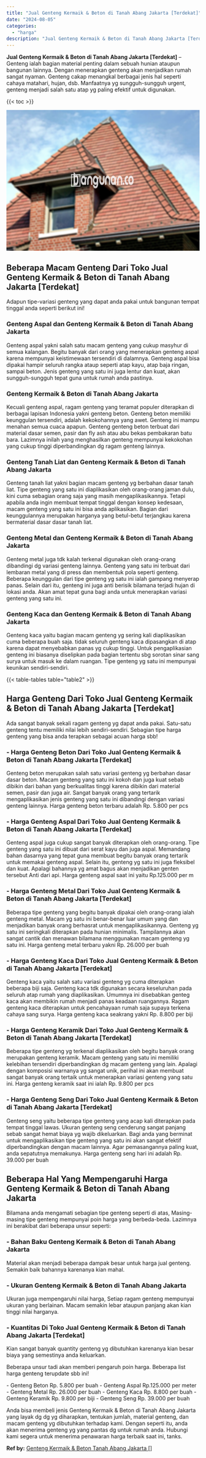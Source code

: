 ```yaml
---
title: "Jual Genteng Kermaik & Beton di Tanah Abang Jakarta [Terdekat]"
date: "2024-08-05"
categories: 
  - "harga"
description: "Jual Genteng Kermaik & Beton di Tanah Abang Jakarta [Terdekat]. Anda bisa membeli jenis Genteng Kermaik & Beton di Tanah Abang Jakarta yang layak dg dg yg di..."
---
```


**Jual Genteng Kermaik & Beton di Tanah Abang Jakarta \[Terdekat\]** – Genteng ialah bagian material penting dalam sebuah hunian ataupun bangunan lainnya. Dengan menerapkan genteng akan menjadikan rumah sangat nyaman. Genteng cakap menangkal berbagai jenis hal seperti cahaya matahari, hujan, dsb. Manfaatnya yg sungguh-sungguh urgent, genteng menjadi salah satu atap yg paling efektif untuk digunakan.

{{< toc >}}

![Jual Genteng Kermaik & Beton di Tanah Abang Jakarta [Terdekat]](/images/genteng-minimalis-murah23.png)

## Beberapa Macam Genteng Dari Toko Jual Genteng Kermaik & Beton di Tanah Abang Jakarta \[Terdekat\]

Adapun tipe-variasi genteng yang dapat anda pakai untuk bangunan tempat tinggal anda seperti berikut ini!

### Genteng Aspal dan Genteng Kermaik & Beton di Tanah Abang Jakarta

Genteng aspal yakni salah satu macam genteng yang cukup masyhur di semua kalangan. Begitu banyak dari orang yang menerapkan genteng aspal karena mempunyai keistimewaan tersendiri di dalamnya. Genteng aspal bisa dipakai hampir seluruh rangka ataup seperti atap kayu, atap baja ringan, sampai beton. Jenis genteng yang satu ini juga lentur dan kuat, akan sungguh-sungguh tepat guna untuk rumah anda pastinya.

### Genteng Kermaik & Beton di Tanah Abang Jakarta

Kecuali genteng aspal, ragam genteng yang teramat populer diterapkan di berbagai lapisan Indonesia yakni genteng beton. Genteng beton memiliki keunggulan tersendiri, adalah kekokohannya yang awet. Genteng ini mampu menahan semua cuaca apapun. Genteng genteng beton terbuat dari material dasar semen, pasir dan fly ash atau abu bekas pembakaran batu bara. Lazimnya inilah yang menghasilkan genteng mempunyai kekokohan yang cukup tinggi diperbandingkan dg ragam genteng lainnya.

### Genteng Tanah Liat dan Genteng Kermaik & Beton di Tanah Abang Jakarta

Genteng tanah liat yakni bagian macam genteng yg berbahan dasar tanah liat. Tipe genteng yang satu ini diaplikasikan oleh orang-orang jaman dulu, kini cuma sebagian orang saja yang masih mengaplikasikannya. Tetapi apabila anda ingin membuat tempat tinggal dengan konsep kedesaan, macam genteng yang satu ini bisa anda aplikasikan. Bagian dari keunggulannya merupakan harganya yang betul-betul terjangkau karena bermaterial dasar dasar tanah liat.

### Genteng Metal dan Genteng Kermaik & Beton di Tanah Abang Jakarta

Genteng metal juga tdk kalah terkenal digunakan oleh orang-orang dibandingi dg variasi genteng lainnya. Genteng yang satu ini terbuat dari lembaran metal yang di press dan membentuk pola seperti genteng. Beberapa keunggulan dari tipe genteng yg satu ini ialah gampang menyerap panas. Selain dari itu, genteng ini juga anti berisik bilamana terjadi hujan di lokasi anda. Akan amat tepat guna bagi anda untuk menerapkan variasi genteng yang satu ini.

### Genteng Kaca dan Genteng Kermaik & Beton di Tanah Abang Jakarta

Genteng kaca yaitu bagian macam genteng yg sering kali diaplikasikan cuma beberapa buah saja. tidak seluruh genteng kaca dipasangkan di atap karena dapat menyebabkan panas yg cukup tinggi. Untuk pengaplikasian genteng ini biasanya diselipkan pada bagian tertentu sbg sorotan sinar sang surya untuk masuk ke dalam ruangan. Tipe genteng yg satu ini mempunyai keunikan sendiri-sendiri.

{{< table-tables table="table2" >}}

## Harga Genteng Dari Toko Jual Genteng Kermaik & Beton di Tanah Abang Jakarta \[Terdekat\]

Ada sangat banyak sekali ragam genteng yg dapat anda pakai. Satu-satu genteng tentu memiliki nilai lebih sendiri-sendiri. Sebagian tipe harga genteng yang bisa anda terapkan sebagai acuan harga sbb!

### \- Harga Genteng Beton Dari Toko Jual Genteng Kermaik & Beton di Tanah Abang Jakarta \[Terdekat\]

Genteng beton merupakan salah satu variasi genteng yg berbahan dasar dasar beton. Macam genteng yang satu ini kokoh dan juga kuat sebab dibikin dari bahan yang berkualitas tinggi karena dibikin dari material semen, pasir dan juga air. Sangat banyak orang yang tertarik mengaplikasikan jenis genteng yang satu ini dibandingi dengan variasi genteng lainnya. Harga genteng beton terbaru adalah Rp. 5.800 per pcs

### \- Harga Genteng Aspal Dari Toko Jual Genteng Kermaik & Beton di Tanah Abang Jakarta \[Terdekat\]

Genteng aspal juga cukup sangat banyak diterapkan oleh orang-orang. Tipe genteng yang satu ini dibuat dari serat kayu dan juga aspal. Memandang bahan dasarnya yang tepat guna membuat begitu banyak orang tertarik untuk memakai genteng aspal. Selain itu, genteng yg satu ini juga fleksibel dan kuat. Apalagi bahannya yg amat bagus akan menjadikan genten tersebut Anti dari api. Harga genteng aspal saat ini yaitu Rp.125.000 per m

### \- Harga Genteng Metal Dari Toko Jual Genteng Kermaik & Beton di Tanah Abang Jakarta \[Terdekat\]

Beberapa tipe genteng yang begitu banyak dipakai oleh orang-orang ialah genteng metal. Macam yg satu ini benar-benar luar umum yang dan menjadikan banyak orang berhasrat untuk mengaplikasikannya. Genteng yg satu ini seringkali diterapkan pada hunian minimalis. Tampilannya akan sangat cantik dan menawan bilamana menggunakan macam genteng yg satu ini. Harga genteng metal terbaru yakni Rp. 26.000 per buah

### \- Harga Genteng Kaca Dari Toko Jual Genteng Kermaik & Beton di Tanah Abang Jakarta \[Terdekat\]

Genteng kaca yaitu salah satu variasi genteng yg cuma diterapkan beberapa biji saja. Genteng kaca tdk digunakan secara keseluruhan pada seluruh atap rumah yang diaplikasikan. Umumnya ini disebabkan genteg kaca akan membikin rumah menjadi panas keadaan ruangannya. Ragam genteng kaca diterapkan untuk pencahayaan rumah saja supaya terkena cahaya sang surya. Harga genteng kaca seakrang yakni Rp. 8.800 per biji

### \- Harga Genteng Keramik Dari Toko Jual Genteng Kermaik & Beton di Tanah Abang Jakarta \[Terdekat\]

Beberapa tipe genteng yg terkenal diaplikasikan oleh begitu banyak orang merupakan genteng keramik. Macam genteng yang satu ini memiliki kelebihan tersendiri diperbandingkan dg macam genteng yang lain. Apalagi dengan komposisi warnanya yg sangat unik, perihal ini akan membuat sangat banyak orang tertaik untuk menerapkan variasi genteng yang satu ini. Harga genteng keramik saat ini ialah Rp. 9.800 per pcs

### \- Harga Genteng Seng Dari Toko Jual Genteng Kermaik & Beton di Tanah Abang Jakarta \[Terdekat\]

Genteng seng yaitu beberapa tipe genteng yang acap kali diterapkan pada tempat tinggal lawas. Ukuran genteng seng cenderung sangat panjang sebab sangat hemat biaya yg wajib dikeluarkan. Bagi anda yang berminat untuk mengaplikasikan tipe genteng yang satu ini akan sangat efektif diperbandingkan dengan macam lainnya. Agar pemasangannya paling kuat, anda sepatutnya memakunya. Harga genteng seng hari ini adalah Rp. 39.000 per buah

## Beberapa Hal Yang Mempengaruhi Harga Genteng Kermaik & Beton di Tanah Abang Jakarta

Bilamana anda mengamati sebagian tipe genteng seperti di atas, Masing-masing tipe genteng mempunyai poin harga yang berbeda-beda. Lazimnya ini berakibat dari beberapa unsur seperti:

### \- Bahan Baku Genteng Kermaik & Beton di Tanah Abang Jakarta

Material akan menjadi beberapa dampak besar untuk harga jual genteng. Semakin baik bahannya karenanya kian mahal.

### \- Ukuran Genteng Kermaik & Beton di Tanah Abang Jakarta

Ukuran juga mempengaruhi nilai harga, Setiap ragam genteng mempunyai ukuran yang berlainan. Macam semakin lebar ataupun panjang akan kian tinggi nilai harganya.

### \- Kuantitas Di Toko Jual Genteng Kermaik & Beton di Tanah Abang Jakarta \[Terdekat\]

Kian sangat banyak quantity genteng yg dibutuhkan karenanya kian besar biaya yang semestinya anda keluarkan.

Beberapa unsur tadi akan memberi pengaruh poin harga. Beberapa list harga genteng terupdate sbb ini!

\- Genteng Beton Rp. 5.800 per buah - Genteng Aspal Rp.125.000 per meter - Genteng Metal Rp. 26.000 per buah - Genteng Kaca Rp. 8.800 per buah - Genteng Keramik Rp. 9.800 per biji - Genteng Seng Rp. 39.000 per buah

Anda bisa membeli jenis Genteng Kermaik & Beton di Tanah Abang Jakarta yang layak dg dg yg diharapkan, tentukan jumlah, material genteng, dan macam genteng yg dibutuhkan terhadap kami. Dengan seperti itu, anda akan menerima genteng yg yang pantas dg untuk rumah anda. Hubungi kami segera untuk menerima penawaran harga terbaik saat ini, tanks.

**Ref by:**  [Genteng Kermaik & Beton  Tanah Abang Jakarta []](https://id.wikipedia.org/wiki/Genteng)
